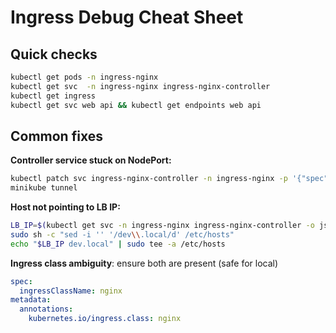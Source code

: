 # Ingress Debug Cheat Sheet

## Quick checks
```bash
kubectl get pods -n ingress-nginx
kubectl get svc  -n ingress-nginx ingress-nginx-controller
kubectl get ingress
kubectl get svc web api && kubectl get endpoints web api
```

## Common fixes

**Controller service stuck on NodePort:**
```bash
kubectl patch svc ingress-nginx-controller -n ingress-nginx -p '{"spec":{"type":"LoadBalancer"}}'
minikube tunnel
```

**Host not pointing to LB IP:**
```bash
LB_IP=$(kubectl get svc -n ingress-nginx ingress-nginx-controller -o jsonpath='{.status.loadBalancer.ingress[0].ip}')
sudo sh -c "sed -i '' '/dev\\.local/d' /etc/hosts"
echo "$LB_IP dev.local" | sudo tee -a /etc/hosts
```

**Ingress class ambiguity**: ensure both are present (safe for local)
```yaml
spec:
  ingressClassName: nginx
metadata:
  annotations:
    kubernetes.io/ingress.class: nginx
```
